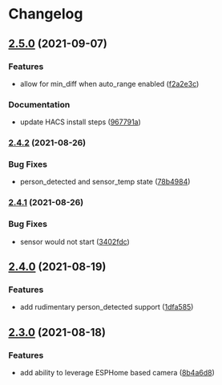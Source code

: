# Changelog

## [2.5.0](https://www.github.com/TheRealWaldo/thermal/compare/v2.4.2...v2.5.0) (2021-09-07)


### Features

* allow for min_diff when auto_range enabled ([f2a2e3c](https://www.github.com/TheRealWaldo/thermal/commit/f2a2e3c07891eb5a708f15c8140310b7b560d2b5))


### Documentation

* update HACS install steps ([967791a](https://www.github.com/TheRealWaldo/thermal/commit/967791add722b99768d59e79626b91aa867c7a70))

### [2.4.2](https://www.github.com/TheRealWaldo/thermal/compare/v2.4.1...v2.4.2) (2021-08-26)


### Bug Fixes

* person_detected and sensor_temp state ([78b4984](https://www.github.com/TheRealWaldo/thermal/commit/78b498419da6559cca9bc4d7d21b54fe8034935d))

### [2.4.1](https://www.github.com/TheRealWaldo/thermal/compare/v2.4.0...v2.4.1) (2021-08-26)


### Bug Fixes

* sensor would not start ([3402fdc](https://www.github.com/TheRealWaldo/thermal/commit/3402fdcec5cb50d21a2f2dc514961492dcd18b22))

## [2.4.0](https://www.github.com/TheRealWaldo/thermal/compare/v2.3.0...v2.4.0) (2021-08-19)


### Features

* add rudimentary person_detected support ([1dfa585](https://www.github.com/TheRealWaldo/thermal/commit/1dfa585305c25125051b5d1444890aa9e7b01a0c))

## [2.3.0](https://www.github.com/TheRealWaldo/thermal/compare/v2.2.1...v2.3.0) (2021-08-18)


### Features

* add ability to leverage ESPHome based camera ([8b4a6d8](https://www.github.com/TheRealWaldo/thermal/commit/8b4a6d8ab6210784c3ca776f61e221dca09749b1))
